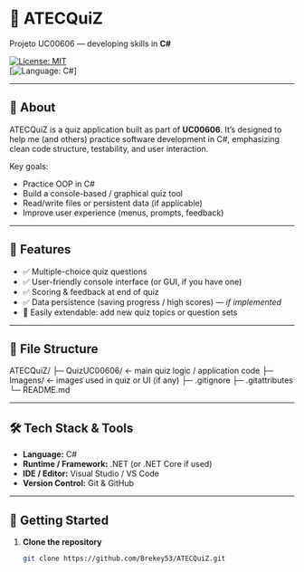 # 🎯 ATECQuiZ

Projeto UC00606 — developing skills in **C#**

[![License: MIT](https://img.shields.io/badge/License-MIT-blue.svg)](LICENSE)  
[![Language: C#](https://img.shields.io/badge/Language-C%23-lightgrey.svg)]  

---

## 📖 About

ATECQuiZ is a quiz application built as part of **UC00606**. It’s designed to help me (and others) practice software development in C#, emphasizing clean code structure, testability, and user interaction.

Key goals:

- Practice OOP in C#  
- Build a console-based / graphical quiz tool  
- Read/write files or persistent data (if applicable)  
- Improve user experience (menus, prompts, feedback)  

---

## 🚀 Features

- ✅ Multiple-choice quiz questions  
- ✅ User-friendly console interface (or GUI, if you have one)  
- ✅ Scoring & feedback at end of quiz  
- ✅ Data persistence (saving progress / high scores) — *if implemented*  
- 🔧 Easily extendable: add new quiz topics or question sets  

---

## 📂 File Structure

ATECQuiZ/
├─ QuizUC00606/ ← main quiz logic / application code
├─ Imagens/ ← images used in quiz or UI (if any)
├─ .gitignore
├─ .gitattributes
└─ README.md


---

## 🛠️ Tech Stack & Tools

- **Language:** C#  
- **Runtime / Framework:** .NET (or .NET Core if used)  
- **IDE / Editor:** Visual Studio / VS Code  
- **Version Control:** Git & GitHub  

---

## 🏁 Getting Started

1. **Clone the repository**  
   ```bash
   git clone https://github.com/Brekey53/ATECQuiZ.git
